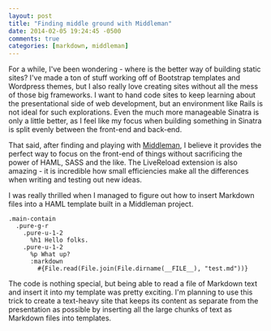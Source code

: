 ```yaml
---
layout: post
title: "Finding middle ground with Middleman"
date: 2014-02-05 19:24:45 -0500
comments: true
categories: [markdown, middleman]
---
```

For a while, I've been wondering - where is the better way of building static sites? I've made a ton of stuff working off of Bootstrap templates and Wordpress themes, but I also really love creating sites without all the mess of those big frameworks. I want to hand code sites to keep learning about the presentational side of web development, but an environment like Rails is not ideal for such explorations. Even the much more manageable Sinatra is only a little better, as I feel like my focus when building something in Sinatra is split evenly between the front-end and back-end. 

That said, after finding and playing with [Middleman](http://www.middlemanapp.com), I believe it provides the perfect way to focus on the front-end of things without sacrificing the power of HAML, SASS and the like. The LiveReload extension is also amazing - it is incredible how small efficiencies make all the differences when writing and testing out new ideas. 

I was really thrilled when I managed to figure out how to insert Markdown files into a HAML template built in a Middleman project. 

``` haml
.main-contain
  .pure-g-r
    .pure-u-1-2
      %h1 Hello folks.
    .pure-u-1-2
      %p What up?
      :markdown
        #{File.read(File.join(File.dirname(__FILE__), "test.md"))}
```


The code is nothing special, but being able to read a file of Markdown text and insert it into my template was pretty exciting. I'm planning to use this trick to create a text-heavy site that keeps its content as separate from the presentation as possible by inserting all the large chunks of text as Markdown files into templates. 
